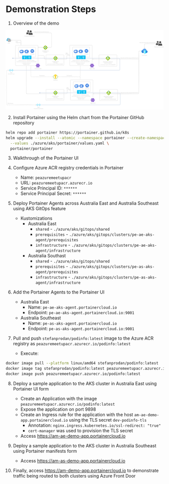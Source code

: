 # Demonstration Steps

1. Overview of the demo

![alt text](architecture.png)

2. Install Portainer using the Helm chart from the Portainer GitHub repository

```sh
helm repo add portainer https://portainer.github.io/k8s
helm upgrade --install --atomic --namespace portainer --create-namespace portainer \
  --values ./azure/aks/portainer/values.yaml \
  portainer/portainer
```

3. Walkthrough of the Portainer UI

4. Configure Azure ACR registry credentials in Portainer
    * Name: `peazuremeetupacr`
    * URL: `peazuremeetupacr.azurecr.io`
    * Service Principal ID: `******`
    * Service Principal Secret: `******`

5. Deploy Portainer Agents across Australia East and Australia Southeast using AKS GitOps feature
    * Kustomizations
      * Australia East
        * `shared` - `./azure/aks/gitops/shared`
        * `prerequisites` - `./azure/aks/gitops/clusters/pe-ae-aks-agent/prerequisites`
        * `infrastructure` - `./azure/aks/gitops/clusters/pe-ae-aks-agent/infrastructure`
      * Australia Southast
        * `shared` - `./azure/aks/gitops/shared`
        * `prerequisites` - `./azure/aks/gitops/clusters/pe-as-aks-agent/prerequisites`
        * `infrastructure` - `./azure/aks/gitops/clusters/pe-as-aks-agent/infrastructure`

6. Add the Portainer Agents to the Portainer UI
    * Australia East
      * Name: `pe-ae-aks-agent.portainercloud.io`
      * Endpoint: `pe-ae-aks-agent.portainercloud.io:9001`
    * Australia Southeast
      * Name: `pe-as-aks-agent.portainercloud.io`
      * Endpoint: `pe-as-aks-agent.portainercloud.io:9001`

7. Pull and push `stefanprodan/podinfo:latest` image to the Azure ACR registry as `peazuremeetupacr.azurecr.io/podinfo:latest`
    * Execute:

```sh
docker image pull --platform linux/amd64 stefanprodan/podinfo:latest
docker image tag stefanprodan/podinfo:latest peazuremeetupacr.azurecr.io/podinfo:latest
docker image push peazuremeetupacr.azurecr.io/podinfo:latest
```

8. Deploy a sample application to the AKS cluster in Australia East using Portainer UI form
    * Create an Application with the image `peazuremeetupacr.azurecr.io/podinfo:latest`
    * Expose the application on port 9898
    * Create an Ingress rule for the application with the host `am-ae-demo-app.portainercloud.io` using the TLS secret `dev-podinfo-tls`
      * Annotation: `nginx.ingress.kubernetes.io/ssl-redirect: "true"`
      * `cert-manager` was used to provision the TLS secret
    * Access https://am-ae-demo-app.portainercloud.io

9. Deploy a sample application to the AKS cluster in Australia Southeast using Portainer manifests form
    * Access https://am-as-demo-app.portainercloud.io

10. Finally, access https://am-demo-app.portainercloud.io to demonstrate traffic being routed to both clusters using Azure Front Door
